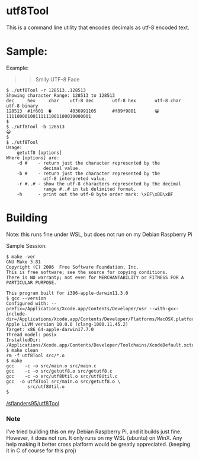 
# utf8Tool

This is a command line utility that encodes decimals as utf-8 encoded text.

# Sample:
Example: 
>> Smily UTF-8 Face
``` block
$ ./utf8Tool -r 128513..128513
Showing character Range: 128513 to 128513
dec     hex     char    utf-8 dec       utf-8 hex       utf-8 char      utf-8 binary
128513  #1f601  �       4036991105      #f09f9881       😁       11110000100111111001100010000001
$
$ ./utf8Tool -b 128513
😁
$
$ ./utf8Tool
Usage:
  	getutf8 [options]
Where [options] are:
	-d #    - return just the character represented by the
	          decimal value.
	-b #    - return just the character represented by the 
	          utf-8 interpreted value.
	-r #..# - show the utf-8 characters represented by the decimal 
	          range #..# in tab delimited format.
	-h      - print out the utf-8 byte order mark: \xEF\xBB\xBF
```

# Building

Note: this runs fine under WSL, but does not run on my Debian Raspberry Pi

Sample Session:

``` block
$ make -ver
GNU Make 3.81
Copyright (C) 2006  Free Software Foundation, Inc.
This is free software; see the source for copying conditions.
There is NO warranty; not even for MERCHANTABILITY or FITNESS FOR A
PARTICULAR PURPOSE.

This program built for i386-apple-darwin11.3.0
$ gcc --version
Configured with: --prefix=/Applications/Xcode.app/Contents/Developer/usr --with-gxx-include-dir=/Applications/Xcode.app/Contents/Developer/Platforms/MacOSX.platform/Developer/SDKs/MacOSX10.14.sdk/usr/include/c++/4.2.1
Apple LLVM version 10.0.0 (clang-1000.11.45.2)
Target: x86_64-apple-darwin17.7.0
Thread model: posix
InstalledDir: /Applications/Xcode.app/Contents/Developer/Toolchains/XcodeDefault.xctoolchain/usr/bin
$ make clean
rm -f utf8Tool src/*.o
$ make
gcc    -c -o src/main.o src/main.c
gcc    -c -o src/getutf8.o src/getutf8.c
gcc    -c -o src/utf8Util.o src/utf8Util.c
gcc  -o utf8Tool src/main.o src/getutf8.o \
	    src/utf8Util.o
$
```

<img width="80%" height="1px"/>[/sflanders95/utf8Tool]

### Note

I've tried building this on my Debian Raspberry Pi, and it builds just fine. However, it does not run.  It only runs on my WSL (ubuntu) on WinX. Any help making it better cross platform would be greatly appreciated. (keeping it in C of course for this proj)

[/sflanders95/utf8Tool]: https://github.com/sflanders95/utf8Tool
